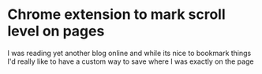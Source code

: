 # Chrome extension to mark scroll level on pages

I was reading yet another blog online and while its nice to bookmark things
I'd really like to have a custom way to save where I was exactly on the page
